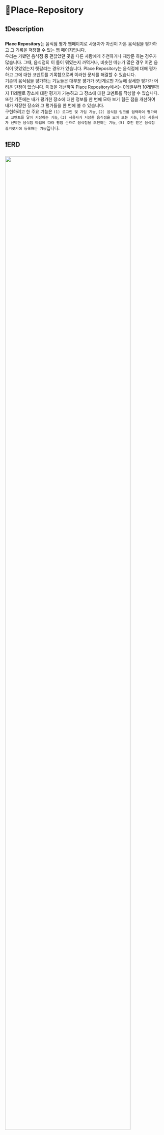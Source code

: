 
📌Place-Repository
=============

## ❗️Description
 **Place Repository**는 음식점 평가 웹페이지로 사용자가 자신이 가본 음식점을 평가하고 그 기록을 저장할 수 있는 웹 페이지입니다.<br>
 우리는 가봤던 음식점 중 괜찮았던 곳을 다른 사람에게 추천하거나 재방문 하는 경우가 많습니다. 그때, 음식점의 이 름이 뭐였는지 까먹거나, 비슷한 메뉴가 많은 경우 어떤 음식이 맛있었는지 헷갈리는 경우가 있습니다. Place Repository는 음식점에 대해 평가하고 그에 대한 코멘트를 기록함으로써 이러한 문제를 해결할 수 있습니다.<br>
 기존의 음식점을 평가하는 기능들은 대부분 평가가 5단계로만 가능해 상세한 평가가 어려운 단점이 있습니다. 이것을 개선하여 Place Repository에서는 0레벨부터 10레벨까지 11레벨로 장소에 대한 평가가 가능하고 그 장소에 대한 코멘트를 작성할 수 있습니다. 또한 기존에는 내가 평가한 장소에 대한 정보를 한 번에 모아 보기 힘든 점을 개선하여 내가 저장한 장소와 그 평가들을 한 번에 볼 수 있습니다.<br>
구현하려고 한 주요 기능은 `(1) 로그인 및 가입 기능`, `(2) 음식점 링크를 입력하여 평가하고 코멘트를 달아 저장하는 기능`, `(3) 사용자가 저장한 음식점을 모아 보는 기능`, `(4) 사용자가 선택한 음식점 타입에 따라 평점 순으로 음식점을 추천하는 기능`, `(5) 추천 받은 음식점 즐겨찾기에 등록하는 기능`입니다.

## ❗️ERD
<img src="https://github.com/chaeyoungeee/Place-Repository/blob/main/img/erd(1).png" width="90%">
<img src="https://github.com/chaeyoungeee/Place-Repository/blob/main/img/erd(2).png" width="90%">

## ❗️Main Functions
> 첫번째 기능은 회원 가입 기능입니다. <br>
> 사용자는 회원 가입을 하기 위해 아이디와 비밀번호를 입력해야 합니다. 입력한 정보는 user 테이블에 저장됩니다. 회원 가입 이후 로그인을 하여 나머지 기능들을 이용할 수 있습니다.
###### [1] Sign up 페이지
<img src="https://github.com/chaeyoungeee/Place-Repository/blob/main/img/sign_up.png" width="70%">

###### [2] Login 페이지
<img src="https://github.com/chaeyoungeee/Place-Repository/blob/main/img/login.png" width="70%"><br><br>

> 두번째 기능은 음식점 링크를 입력하여 평가하고 코멘트를 달아 저장소에 저장하는 기능입니다. <br>
> 사용자는 Save Place 페이지에서 URL에 네이버에 검색한 음식점 링크를 입력하고, 0레벨부터 10레벨 중 평점을 선택하고, 코멘트를 입력하여 음식점을 저장할 수 있습니다. 사용자가 입력한 링크에서 크롤링 해온 음식점명, 평점, 위치, 타입 데이터는 place 테이블에 저장됩니다. 만약 place 테이블에 중복되는 데이터가 있다면 저장되지 않습니다. 또한 사용자의 평점 과 아이디, 음식점명, 코멘트는 place_comment 테이블에 저장됩니다. 만약 사용자가 자신이 이미 저장한 음식점을 다시 저장하면 평점과 코멘트가 업데이트 됩니다.
###### [3] Save Place 페이지
<img src="https://github.com/chaeyoungeee/Place-Repository/blob/main/img/save_place.png" width="70%"><br><br>

> 세번째 기능은 사용자 자신이 저장한 음식점을 모아보는 기능입니다. <br>
> 사용자가 Save Place 페이지에서 Go storage 버튼을 누르면, place_comment 테이블에 저장된 아이디가 현재 사용자의 아이디와 일치하는 데이터를 선택해 음식 점명, 음식점 타입, 사용자 평점, 코멘트를 제공해줍니다.
###### [4] Place Storage 페이지
<img src="https://github.com/chaeyoungeee/Place-Repository/blob/main/img/place_storage.png" width="70%"><br><br>

> 네번째 기능은 사용자가 음식점 타입을 선택하면 음식점을 추천해주는 기능입니다. <br>
> 사용자가 Save Place 페이지에서 Recommend 버튼을 누르면 place 테이블에 저장된 데이터 중 음식점 타입들을 선택해 와 사용자에게 제공해줍니다. 사용자는 전체보기나 이 타입들 중 하나를 선택해 음식점 타입에 따라 추천 받을 수 있습니다. 사용자가 음식점 타입을 선택하면 place 테이블에서 사용자가 선택한 음식점 타입과 같은 음식점 타입을 가지는 데이터를 선택해 와 사용자에 게 평점이 높은 순으로 제공해줍니다.
###### [5] Select Type 페이지
<img src="https://github.com/chaeyoungeee/Place-Repository/blob/main/img/select_type.png" width="70%"><br><br>

> 다섯번째 기능은 추천 받은 음식점을 즐겨찾기에 등록하는 기능입니다. <br>
> 사용자는 추천 받은 음식점 밑의 Favorites 버튼을 눌러 음식점을 즐겨찾기에 등록할 수 있습니다. 사용자가 Favorites 버튼을 누르면 favorites 테이블에 사용자 의 아이디와 그 음식점명이 저장됩니다. 즐겨찾기로 등록된 음식점은 Save Place 페이지의 Favorites 버튼을 누르면 모아볼 수 있습니다. 사용자가 Save Place 페이지의 Favorites 버튼을 누르면 favorites 테이블에서 현재 로그인한 사 용자의 아이디와 일치하는 아이디의 음식점명을 선택해옵니다. 그 후 place 테이블에서 앞에서 선택해 온 음식점명과 일치하는 음식점명을 가진 데이터의 음식점명, 음식점 타입, 평점, 위치를 선택해 와 사용자에게 제공해줍니다.
###### [6] Favorite 페이지
<img src="https://github.com/chaeyoungeee/Place-Repository/blob/main/img/favorite.png" width="70%">
